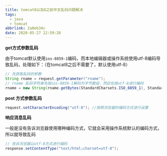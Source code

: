 ```yaml
---
title: tomcat8以及8之前中文乱码问题解决
tags:
  - java
  - tomcat
abbrlink: 2a0eb34c
date: 2020-05-27 22:59:28
---
```



**get方式参数乱码**

由于tomcat默认使用`ios-8859-1`编码，而本地编辑器或操作系统使用utf-8编码导致乱码，处理如下：（在tomcat8之后不需要了，默认使用utf-8）
```java
// 先获取乱码的参数
String rname = request.getParameter("rname");
// rname 乱码字符串先按ios-8859-1解码为字节数组，然后在按utf-8进行编码
rname = new String(rname.getBytes(StandardCharsets.ISO_8859_1), StandardCharsets.UTF_8);
```

**post 方式参数乱码**

```java
request.setCharacterEncoding("utf-8"); //按照浏览器的编码方式进行设置
```
**响应消息乱码**

一般是没有告诉浏览器使用哪种编码方式，它就会采用操作系统默认的编码方式，所以就导致乱码
```java
// 告诉浏览器以utf-8方式进行编码
response.setContentType("text/html;charset=utf-8");
```

